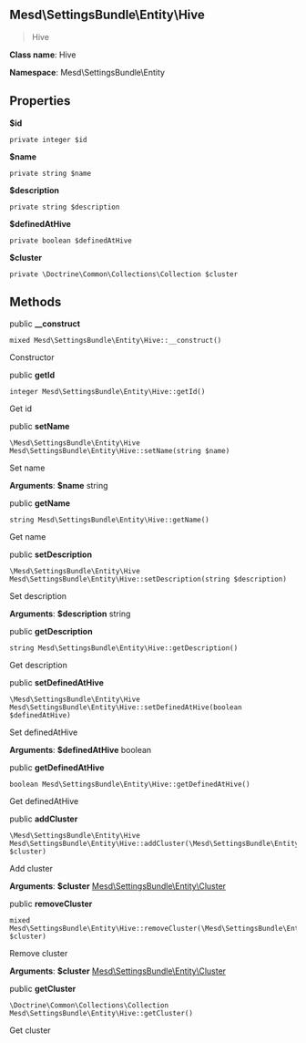 Mesd\SettingsBundle\Entity\Hive
---------------

> Hive

> 


**Class name**: Hive

**Namespace**: Mesd\SettingsBundle\Entity









Properties
----------


**$id** 



    private integer $id






**$name** 



    private string $name






**$description** 



    private string $description






**$definedAtHive** 



    private boolean $definedAtHive






**$cluster** 



    private \Doctrine\Common\Collections\Collection $cluster






Methods
-------


public **__construct**

    mixed Mesd\SettingsBundle\Entity\Hive::__construct()

Constructor











public **getId**

    integer Mesd\SettingsBundle\Entity\Hive::getId()

Get id











public **setName**

    \Mesd\SettingsBundle\Entity\Hive Mesd\SettingsBundle\Entity\Hive::setName(string $name)

Set name









**Arguments**:
**$name** string 



public **getName**

    string Mesd\SettingsBundle\Entity\Hive::getName()

Get name











public **setDescription**

    \Mesd\SettingsBundle\Entity\Hive Mesd\SettingsBundle\Entity\Hive::setDescription(string $description)

Set description









**Arguments**:
**$description** string 



public **getDescription**

    string Mesd\SettingsBundle\Entity\Hive::getDescription()

Get description











public **setDefinedAtHive**

    \Mesd\SettingsBundle\Entity\Hive Mesd\SettingsBundle\Entity\Hive::setDefinedAtHive(boolean $definedAtHive)

Set definedAtHive









**Arguments**:
**$definedAtHive** boolean 



public **getDefinedAtHive**

    boolean Mesd\SettingsBundle\Entity\Hive::getDefinedAtHive()

Get definedAtHive











public **addCluster**

    \Mesd\SettingsBundle\Entity\Hive Mesd\SettingsBundle\Entity\Hive::addCluster(\Mesd\SettingsBundle\Entity\Cluster $cluster)

Add cluster









**Arguments**:
**$cluster** [Mesd\SettingsBundle\Entity\Cluster](Mesd-SettingsBundle-Entity-Cluster.md) 



public **removeCluster**

    mixed Mesd\SettingsBundle\Entity\Hive::removeCluster(\Mesd\SettingsBundle\Entity\Cluster $cluster)

Remove cluster









**Arguments**:
**$cluster** [Mesd\SettingsBundle\Entity\Cluster](Mesd-SettingsBundle-Entity-Cluster.md) 



public **getCluster**

    \Doctrine\Common\Collections\Collection Mesd\SettingsBundle\Entity\Hive::getCluster()

Get cluster











